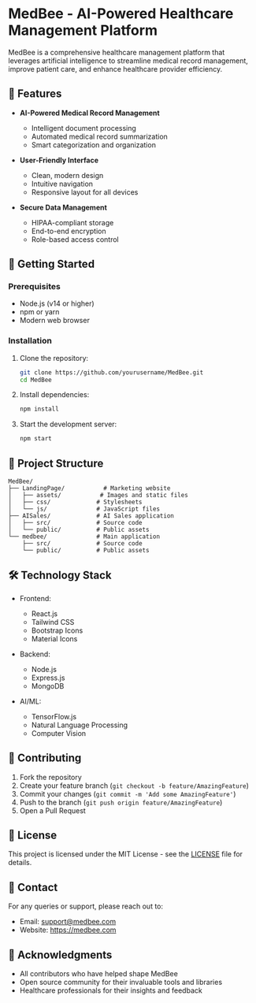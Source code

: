# MedBee - AI-Powered Healthcare Management Platform

MedBee is a comprehensive healthcare management platform that leverages artificial intelligence to streamline medical record management, improve patient care, and enhance healthcare provider efficiency.

## 🌟 Features

- **AI-Powered Medical Record Management**
  - Intelligent document processing
  - Automated medical record summarization
  - Smart categorization and organization

- **User-Friendly Interface**
  - Clean, modern design
  - Intuitive navigation
  - Responsive layout for all devices

- **Secure Data Management**
  - HIPAA-compliant storage
  - End-to-end encryption
  - Role-based access control

## 🚀 Getting Started

### Prerequisites

- Node.js (v14 or higher)
- npm or yarn
- Modern web browser

### Installation

1. Clone the repository:
   ```bash
   git clone https://github.com/yourusername/MedBee.git
   cd MedBee
   ```

2. Install dependencies:
   ```bash
   npm install
   ```

3. Start the development server:
   ```bash
   npm start
   ```

## 📁 Project Structure

```
MedBee/
├── LandingPage/           # Marketing website
│   ├── assets/           # Images and static files
│   ├── css/             # Stylesheets
│   └── js/              # JavaScript files
├── AISales/             # AI Sales application
│   ├── src/             # Source code
│   └── public/          # Public assets
└── medbee/              # Main application
    ├── src/             # Source code
    └── public/          # Public assets
```

## 🛠️ Technology Stack

- Frontend:
  - React.js
  - Tailwind CSS
  - Bootstrap Icons
  - Material Icons

- Backend:
  - Node.js
  - Express.js
  - MongoDB

- AI/ML:
  - TensorFlow.js
  - Natural Language Processing
  - Computer Vision

## 🤝 Contributing

1. Fork the repository
2. Create your feature branch (`git checkout -b feature/AmazingFeature`)
3. Commit your changes (`git commit -m 'Add some AmazingFeature'`)
4. Push to the branch (`git push origin feature/AmazingFeature`)
5. Open a Pull Request

## 📝 License

This project is licensed under the MIT License - see the [LICENSE](LICENSE) file for details.

## 📧 Contact

For any queries or support, please reach out to:
- Email: support@medbee.com
- Website: https://medbee.com

## 🙏 Acknowledgments

- All contributors who have helped shape MedBee
- Open source community for their invaluable tools and libraries
- Healthcare professionals for their insights and feedback 